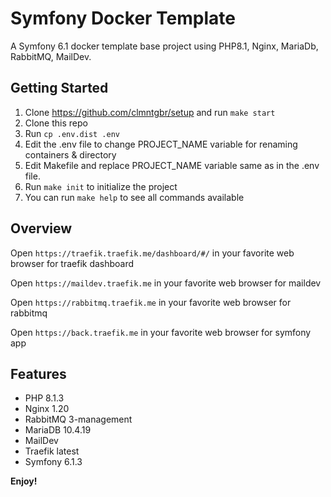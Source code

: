 # Symfony Docker Template

A Symfony 6.1 docker template base project using PHP8.1, Nginx, MariaDb, RabbitMQ, MailDev.

## Getting Started

1. Clone https://github.com/clmntgbr/setup and run `make start`
2. Clone this repo
3. Run `cp .env.dist .env`
4. Edit the .env file to change PROJECT_NAME variable for renaming containers & directory 
5. Edit Makefile and replace PROJECT_NAME variable same as in the .env file.
6. Run `make init` to initialize the project
7. You can run `make help` to see all commands available

## Overview

Open `https://traefik.traefik.me/dashboard/#/` in your favorite web browser for traefik dashboard

Open `https://maildev.traefik.me` in your favorite web browser for maildev

Open `https://rabbitmq.traefik.me` in your favorite web browser for rabbitmq

Open `https://back.traefik.me` in your favorite web browser for symfony app

## Features

* PHP 8.1.3
* Nginx 1.20
* RabbitMQ 3-management
* MariaDB 10.4.19
* MailDev
* Traefik latest
* Symfony 6.1.3

**Enjoy!**
